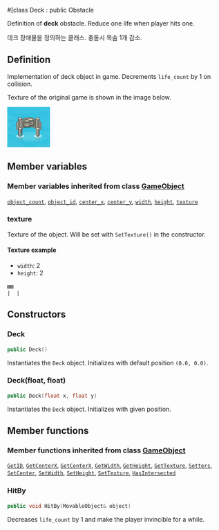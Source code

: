 #[class Deck : public Obstacle

Definition of **deck** obstacle. Reduce one life when player hits one.

데크 장애물을 정의하는 클래스. 충돌시 목숨 1개 감소.

## Definition

Implementation of deck object in game. Decrements `life_count` by 1 on collision.

Texture of the original game is shown in the image below.

![In-game texture](../../image/deck.png)

## Member variables

### Member variables inherited from class [GameObject](../../GameObject.md)

[`object_count`](../../GameObject.md#object_count), 
[`object_id`](../../GameObject.md#object_id), 
[`center_x`](../../GameObject.md#center_x), 
[`center_y`](../../GameObject.md#center_y), 
[`width`](../../GameObject.md#width), 
[`height`](../../GameObject.md#height), 
[`texture`](../../GameObject.md#texture)

### texture

Texture of the object. Will be set with `SetTexture()` in the constructor.

#### Texture example

- `width`: 2
- `height`: 2

```
▨▨
|  |
```

## Constructors

### Deck

```cpp
public Deck()
```

Instantiates the `Deck` object. Initializes with default position `(0.0, 0.0)`.

### Deck(float, float)

```cpp
public Deck(float x, float y)
```

Instantiates the `Deck` object. Initializes with given position.

## Member functions

### Member functions inherited from class [GameObject](../GameObject.md)

[`GetID`](../GameObject.md#GetID), 
[`GetCenterX`](../GameObject.md#GetCenterX), 
[`GetCenterX`](../GameObject.md#GetCenterX), 
[`GetWidth`](../GameObject.md#GetWidth), 
[`GetHeight`](../GameObject.md#GetHeight), 
[`GetTexture`](../GameObject.md#GetTexture), 
[`Setters`](../GameObject.md#Setters), 
[`SetCenter`](../GameObject.md#SetCenter), 
[`SetWidth`](../GameObject.md#SetWidth), 
[`SetHeight`](../GameObject.md#SetHeight), 
[`SetTexture`](../GameObject.md#SetTexture), 
[`HasIntersected`](../GameObject.md#HasIntersected)

### HitBy

```cpp
public void HitBy(MovableObject& object)
```

Decreases `life_count` by 1 and make the player invincible for a while.
